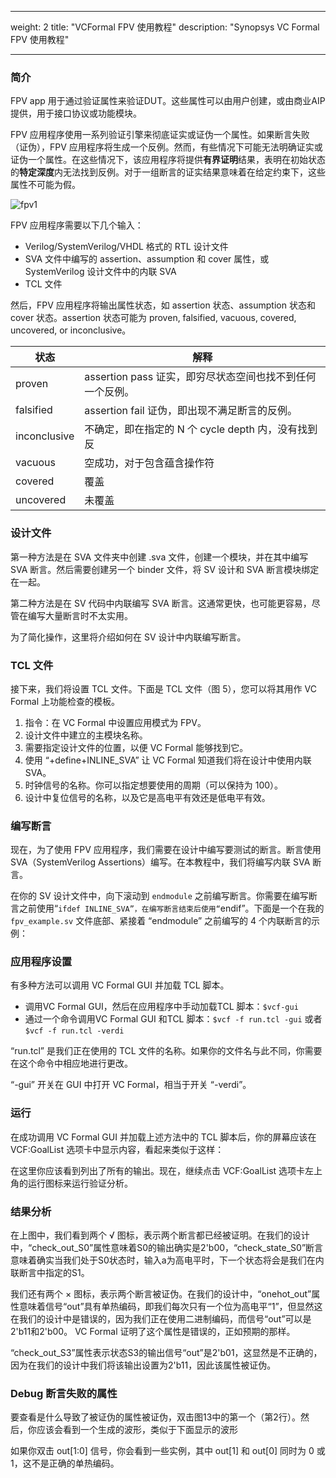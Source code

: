 
---
weight: 2
title: "VCFormal FPV 使用教程"
description: "Synopsys VC Formal FPV 使用教程"


---

### 简介

FPV app 用于通过验证属性来验证DUT。这些属性可以由用户创建，或由商业AIP提供，用于接口协议或功能模块。

FPV 应用程序使用一系列验证引擎来彻底证实或证伪一个属性。如果断言失败（证伪），FPV 应用程序将生成一个反例。然而，有些情况下可能无法明确证实或证伪一个属性。在这些情况下，该应用程序将提供**有界证明**结果，表明在初始状态的**特定深度**内无法找到反例。对于一组断言的证实结果意味着在给定约束下，这些属性不可能为假。

![fpv1](fpv1.png)

FPV 应用程序需要以下几个输入：

- Verilog/SystemVerilog/VHDL 格式的 RTL 设计文件
- SVA 文件中编写的 assertion、assumption 和 cover 属性，或 SystemVerilog 设计文件中的内联 SVA
- TCL 文件

然后，FPV 应用程序将输出属性状态，如 assertion 状态、assumption 状态和 cover 状态。assertion 状态可能为 proven, falsified, vacuous,
covered, uncovered, or inconclusive。

| 状态 | 解释 |
| ---- | ---- |
proven | assertion pass 证实，即穷尽状态空间也找不到任何一个反例。|
falsified | assertion fail 证伪，即出现不满足断言的反例。|
inconclusive | 不确定，即在指定的 N 个 cycle depth 内，没有找到反|例，属于 Bounded Proof，有界证明。|
vacuous | 空成功，对于包含蕴含操作符|-> |=>的property，如果 antecedent（先行算子）一直未被触发，因此一定不会出现反例，此时为 vacuous success。 |
covered | 覆盖 |
uncovered | 未覆盖 |

### 设计文件

第一种方法是在 SVA 文件夹中创建 .sva 文件，创建一个模块，并在其中编写 SVA 断言。然后需要创建另一个 binder 文件，将 SV 设计和 SVA 断言模块绑定在一起。

第二种方法是在 SV 代码中内联编写 SVA 断言。这通常更快，也可能更容易，尽管在编写大量断言时不太实用。

为了简化操作，这里将介绍如何在 SV 设计中内联编写断言。

### TCL 文件

接下来，我们将设置 TCL ⽂件。下⾯是 TCL ⽂件（图 5），您可以将其⽤作 VC Formal 上功能检查的模板。

<!-- ![alt text](Aspose.Words.92948dad-5a71-4124-9ea8-5b069112310c.006-1.jpeg) -->


1. 指令：在 VC Formal 中设置应用模式为 FPV。
2. 设计文件中建立的主模块名称。
3. 需要指定设计文件的位置，以便 VC Formal 能够找到它。
4. 使用 “+define+INLINE_SVA” 让 VC Formal 知道我们将在设计中使用内联 SVA。
5. 时钟信号的名称。你可以指定想要使用的周期（可以保持为 100）。
6. 设计中复位信号的名称，以及它是高电平有效还是低电平有效。

### 编写断言

现在，为了使用 FPV 应用程序，我们需要在设计中编写要测试的断言。断言使用 SVA（SystemVerilog Assertions）编写。在本教程中，我们将编写内联 SVA 断言。

在你的 SV 设计文件中，向下滚动到 `endmodule` 之前编写断言。你需要在编写断言之前使用“`ifdef INLINE_SVA”，在编写断言结束后使用“`endif”。下面是一个在我的 `fpv_example.sv` 文件底部、紧接着 “endmodule” 之前编写的 4 个内联断言的示例：

### 应用程序设置

有多种方法可以调用 VC Formal GUI 并加载 TCL 脚本。

- 调⽤VC Formal GUI，然后在应⽤程序中⼿动加载TCL 脚本：`$vcf-gui`
- 通过⼀个命令调⽤VC Formal GUI 和TCL 脚本：`$vcf -f run.tcl -gui` 或者 `$vcf -f run.tcl -verdi`

“run.tcl” 是我们正在使用的 TCL 文件的名称。如果你的文件名与此不同，你需要在这个命令中相应地进行更改。

“-gui” 开关在 GUI 中打开 VC Formal，相当于开关 “-verdi”。

### 运行

在成功调用 VC Formal GUI 并加载上述方法中的 TCL 脚本后，你的屏幕应该在 VCF:GoalList 选项卡中显示内容，看起来类似于这样：

<!-- ![alt text](Aspose.Words.92948dad-5a71-4124-9ea8-5b069112310c.021-1.jpeg) -->

在这里你应该看到列出了所有的输出。现在，继续点击 VCF:GoalList 选项卡左上角的运行图标来运行验证分析。

### 结果分析

<!-- ![alt text](Aspose.Words.92948dad-5a71-4124-9ea8-5b069112310c.023-1.jpeg) -->

在上图中，我们看到两个 √ 图标，表示两个断言都已经被证明。在我们的设计中，“check_out_S0”属性意味着S0的输出确实是2'b00，“check_state_S0”断言意味着确实当我们处于S0状态时，输入a为高电平时，下一个状态将会是我们在内联断言中指定的S1。

我们还有两个 × 图标，表示两个断言被证伪。在我们的设计中，“onehot_out”属性意味着信号“out”具有单热编码，即我们每次只有一个位为高电平“1”，但显然这在我们的设计中是错误的，因为我们正在使用二进制编码，而信号“out”可以是2'b11和2'b00。 VC Formal 证明了这个属性是错误的，正如预期的那样。

“check_out_S3”属性表示状态S3的输出信号“out”是2'b01，这显然是不正确的，因为在我们的设计中我们将该输出设置为2'b11，因此该属性被证伪。


### Debug 断言失败的属性

要查看是什么导致了被证伪的属性被证伪，双击图13中的第一个（第2行）。然后，你应该会看到一个生成的波形，类似于下面显示的波形

<!-- ![alt text](Aspose.Words.92948dad-5a71-4124-9ea8-5b069112310c.030-1.jpeg) -->

如果你双击 out[1:0] 信号，你会看到一些实例，其中 out[1] 和 out[0] 同时为 0 或 1，这不是正确的单热编码。

<!-- ![alt text](Aspose.Words.92948dad-5a71-4124-9ea8-5b069112310c.031-1.jpeg) -->